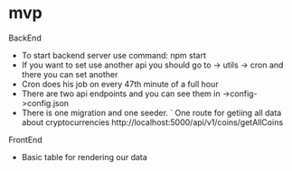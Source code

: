 # mvp

BackEnd
  - To start backend server use command: npm start
  - If you want to set use another api you should go to -> utils -> cron and there you can set another
  - Cron does his job on every 47th minute of a full hour
  - There are two api endpoints and you can see them in ->config->config.json
  - There is one migration and one seeder.
  ` One route for getiing all data about cryptocurrencies http://localhost:5000/api/v1/coins/getAllCoins
  
FrontEnd
  - Basic table for rendering our data 
